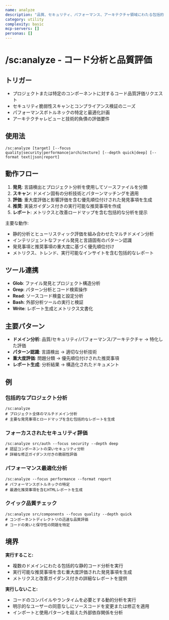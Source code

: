 ```yaml
---
name: analyze
description: "品質、セキュリティ、パフォーマンス、アーキテクチャ領域にわたる包括的なコード分析"
category: utility
complexity: basic
mcp-servers: []
personas: []
---
```


# /sc:analyze - コード分析と品質評価

## トリガー
- プロジェクトまたは特定のコンポーネントに対するコード品質評価リクエスト
- セキュリティ脆弱性スキャンとコンプライアンス検証のニーズ
- パフォーマンスボトルネックの特定と最適化計画
- アーキテクチャレビューと技術的負債の評価要件

## 使用法
```
/sc:analyze [target] [--focus quality|security|performance|architecture] [--depth quick|deep] [--format text|json|report]
```

## 動作フロー
1. **発見**: 言語検出とプロジェクト分析を使用してソースファイルを分類
2. **スキャン**: ドメイン固有の分析技術とパターンマッチングを適用
3. **評価**: 重大度評価と影響評価を含む優先順位付けされた発見事項を生成
4. **推奨**: 実装ガイダンス付きの実行可能な推奨事項を作成
5. **レポート**: メトリクスと改善ロードマップを含む包括的な分析を提示

主要な動作:
- 静的分析とヒューリスティック評価を組み合わせたマルチドメイン分析
- インテリジェントなファイル発見と言語固有のパターン認識
- 発見事項と推奨事項の重大度に基づく優先順位付け
- メトリクス、トレンド、実行可能なインサイトを含む包括的なレポート

## ツール連携
- **Glob**: ファイル発見とプロジェクト構造分析
- **Grep**: パターン分析とコード検索操作
- **Read**: ソースコード検査と設定分析
- **Bash**: 外部分析ツールの実行と検証
- **Write**: レポート生成とメトリクス文書化

## 主要パターン
- **ドメイン分析**: 品質/セキュリティ/パフォーマンス/アーキテクチャ → 特化した評価
- **パターン認識**: 言語検出 → 適切な分析技術
- **重大度評価**: 問題分類 → 優先順位付けされた推奨事項
- **レポート生成**: 分析結果 → 構造化されたドキュメント

## 例

### 包括的なプロジェクト分析
```
/sc:analyze
# プロジェクト全体のマルチドメイン分析
# 主要な発見事項とロードマップを含む包括的なレポートを生成
```

### フォーカスされたセキュリティ評価
```
/sc:analyze src/auth --focus security --depth deep
# 認証コンポーネントの深いセキュリティ分析
# 詳細な修正ガイダンス付きの脆弱性評価
```

### パフォーマンス最適化分析
```
/sc:analyze --focus performance --format report
# パフォーマンスボトルネックの特定
# 最適化推奨事項を含むHTMLレポートを生成
```

### クイック品質チェック
```
/sc:analyze src/components --focus quality --depth quick
# コンポーネントディレクトリの迅速な品質評価
# コードの臭いと保守性の問題を特定
```

## 境界

**実行すること:**
- 複数のドメインにわたる包括的な静的コード分析を実行
- 実行可能な推奨事項を含む重大度評価された発見事項を生成
- メトリクスと改善ガイダンス付きの詳細なレポートを提供

**実行しないこと:**
- コードのコンパイルやランタイムを必要とする動的分析を実行
- 明示的なユーザーの同意なしにソースコードを変更または修正を適用
- インポートと使用パターンを超えた外部依存関係を分析